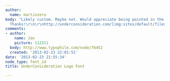 ```yaml
---
author:
  name: martinzero
body: "Likely custom. Maybe not. Would appreciate being pointed in the right direction.
  Thanks!\r\n\r\nhttp://underconsideration.com/[img:sites/default/files/old-images/UnderConsideration_5318.jpg]"
comments:
- author:
    name: Jan
    picture: 112311
  body: http://www.typophile.com/node/76452
  created: '2013-02-23 22:01:51'
date: '2013-02-23 21:55:34'
node_type: font_id
title: UnderConsideration Logo Font

---
```

